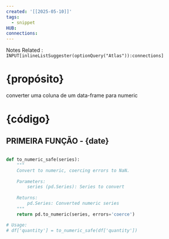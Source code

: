 ```yaml
---
created: '[[2025-05-10]]'
tags:
  - snippet
HUB: 
connections:
---
```


Notes Related : `INPUT[inlineListSuggester(optionQuery("Atlas")):connections]` 

# {propósito}
converter uma coluna de um data-frame para numeric 


# {código}

## PRIMEIRA FUNÇÃO - {date}

```python

def to_numeric_safe(series):
    """
    Convert to numeric, coercing errors to NaN.
    
    Parameters:
        series (pd.Series): Series to convert
    
    Returns:
        pd.Series: Converted numeric series
    """
    return pd.to_numeric(series, errors='coerce')

# Usage:
# df['quantity'] = to_numeric_safe(df['quantity'])

```